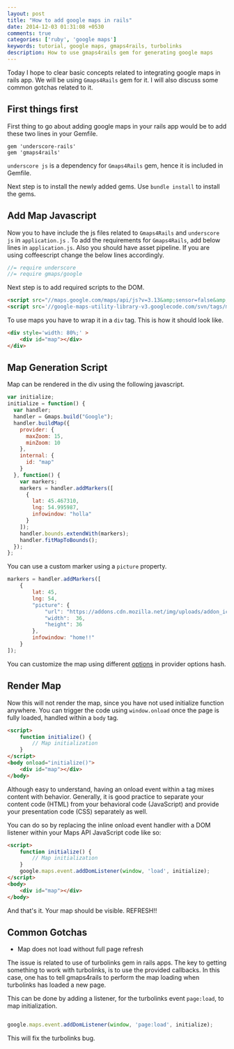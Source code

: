 ```yaml
---
layout: post
title: "How to add google maps in rails"
date: 2014-12-03 01:31:08 +0530
comments: true
categories: ['ruby', 'google maps']
keywords: tutorial, google maps, gmaps4rails, turbolinks
description: How to use gmaps4rails gem for generating google maps
---
```


Today I hope to clear basic concepts related to integrating google maps in rails app. We will be using `Gmaps4Rails` gem for it. I will also discuss some common gotchas related to it.

## First things first

First thing to go about adding google maps in your rails app would be to add these two lines in your Gemfile.

    gem 'underscore-rails'
    gem 'gmaps4rails'

`underscore js`  is a dependency for `Gmaps4Rails` gem, hence it is included in Gemfile.

Next step is to install the newly added gems. Use `bundle install` to install the gems.

## Add Map Javascript

Now you to have include the js files related to `Gmaps4Rails` and `underscore js` in `application.js` . To add the requirements for `Gmaps4Rails`, add below lines in `application.js`. Also you should have asset pipeline. If you are using coffeescript change the below lines accordingly.    

``` javascript
//= require underscore
//= require gmaps/google
```

Next step is to add required scripts to the DOM.

``` html
<script src="//maps.google.com/maps/api/js?v=3.13&amp;sensor=false&amp;libraries=geometry" type="text/javascript"></script>
<script src='//google-maps-utility-library-v3.googlecode.com/svn/tags/markerclustererplus/2.0.14/src/markerclusterer_packed.js' type='text/javascript'></script>
```

To use maps you have to wrap it in a `div` tag. This is how it should look like.

``` html
<div style='width: 80%;' >
    <div id="map"></div>
</div>
```
    
## Map Generation Script


Map can be rendered in the div using the following javascript.

``` javascript
var initialize;
initialize = function() {
  var handler;
  handler = Gmaps.build("Google");
  handler.buildMap({
    provider: {
      maxZoom: 15,
      minZoom: 10
    },
    internal: {
      id: "map"
    }
  }, function() {
    var markers;
    markers = handler.addMarkers([
      {
        lat: 45.467310,
        lng: 54.995987,
        infowindow: "holla"
      }
    ]);
    handler.bounds.extendWith(markers);
    handler.fitMapToBounds();
  });
};
```

You can use a custom marker using a `picture` property.

``` javascript
markers = handler.addMarkers([
    {
        lat: 45,
        lng: 54,
        "picture": {
            "url": "https://addons.cdn.mozilla.net/img/uploads/addon_icons/13/13028-64.png",
            "width":  36,
            "height": 36
        },
        infowindow: "home!!"
    }   
]);
```

You can customize the map using different [options](https://developers.google.com/maps/documentation/javascript/reference?hl=fr#MapOptions) in provider options hash. 

## Render Map

Now this will not render the map, since you have not used initialize function anywhere. You can trigger the code using `window.onload` once the page is fully loaded, handled within a `body` tag. 

``` html
<script>
    function initialize() {
        // Map initialization
    }
</script>
<body onload="initialize()">
    <div id="map"></div>
</body>
```

Although easy to understand, having an onload event within a <body> tag mixes content with behavior. Generally, it is good practice to separate your content code (HTML) from your behavioral code (JavaScript) and provide your presentation code (CSS) separately as well. 

You can do so by replacing the inline onload event handler with a DOM listener within your Maps API JavaScript code like so:

``` html
<script>
    function initialize() {
        // Map initialization
    }
    google.maps.event.addDomListener(window, 'load', initialize);
</script>
<body>
    <div id="map"></div>
</body>
```

And that's it. Your map should be visible. REFRESH!!

## Common Gotchas

- Map does not load without full page refresh 

The issue is related to use of turbolinks gem in rails apps. 
The key to getting something to work with turbolinks, is to use the provided callbacks. In this case, one has to tell gmaps4rails to perform the map loading when turbolinks has loaded a new page.

This can be done by adding a listener, for the turbolinks event `page:load`, to map initialization.

``` javascript

google.maps.event.addDomListener(window, 'page:load', initialize);

```

This will fix the turbolinks bug.
